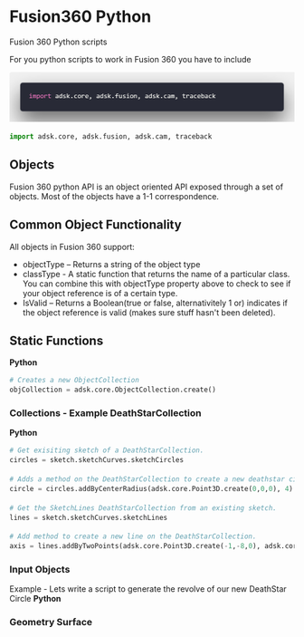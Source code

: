 # Fusion360 Python
Fusion 360 Python scripts

For you python scripts to work in Fusion 360 you have to include

![](https://github.com/AmieDD/Fusion360_Python/blob/master/python_fusion360.png)

```python
import adsk.core, adsk.fusion, adsk.cam, traceback
```
## Objects
Fusion 360 python API is an object oriented API exposed through a set of objects. Most of the objects have a 1-1 correspondence.

## Common Object Functionality
All objects in Fusion 360 support:

- objectType – Returns a string of the object type
- classType - A static function that returns the name of a particular class. You can combine this with objectType property above to check to see if your object reference is of a certain type.
- IsValid – Returns a Boolean(true or false, alternativitely 1 or) indicates if the object reference is valid (makes sure stuff hasn't been deleted).

## Static Functions
**Python**
```python
# Creates a new ObjectCollection
objCollection = adsk.core.ObjectCollection.create()
```

### Collections - Example DeathStarCollection
**Python**
```python
# Get exisiting sketch of a DeathStarCollection.
circles = sketch.sketchCurves.sketchCircles

# Adds a method on the DeathStarCollection to create a new deathstar circle.
circle = circles.addByCenterRadius(adsk.core.Point3D.create(0,0,0), 4)

# Get the SketchLines DeathStarCollection from an existing sketch.
lines = sketch.sketchCurves.sketchLines

# Add method to create a new line on the DeathStarCollection.
axis = lines.addByTwoPoints(adsk.core.Point3D.create(-1,-8,0), adsk.core.Point3D.create(1,-8,0))
```

### Input Objects
 Example - Lets write a script to generate the revolve of our new DeathStar Circle
**Python**

### Geometry Surface
